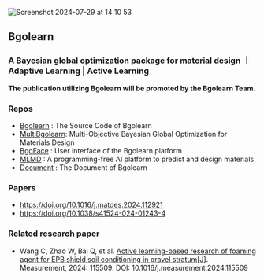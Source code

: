 
![Screenshot 2024-07-29 at 14 10 53](https://github.com/user-attachments/assets/2d732df4-34ce-4603-92e9-029a07b3d2df)

## Bgolearn
### A Bayesian global optimization package for material design ｜ Adaptive Learning | Active Learning

**The publication utilizing Bgolearn will be promoted by the Bgolearn Team.**

### Repos
+ [Bgolearn](https://github.com/Bin-Cao/Bgolearn) : The Source Code of Bgolearn
+ [MultiBgolearn](https://github.com/Bin-Cao/MultiBgolearn): Multi-Objective Bayesian Global Optimization for Materials Design
+ [BgoFace](https://github.com/Bgolearn/BgoFace) : User interface of the Bgolearn platform
+ [MLMD](https://github.com/Jiaxuan-Ma/MLMD) : A programming-free AI platform to predict and design materials
+ [Document](https://bgolearn.netlify.app/) : The Document of Bgolearn

### Papers
+ https://doi.org/10.1016/j.matdes.2024.112921
+ https://doi.org/10.1038/s41524-024-01243-4

### Related research paper
+ Wang C, Zhao W, Bai Q, et al. [Active learning-based research of foaming agent for EPB shield soil conditioning in gravel stratum[J]](https://www.sciencedirect.com/science/article/pii/S0263224124013940). Measurement, 2024: 115509. DOI: 10.1016/j.measurement.2024.115509
